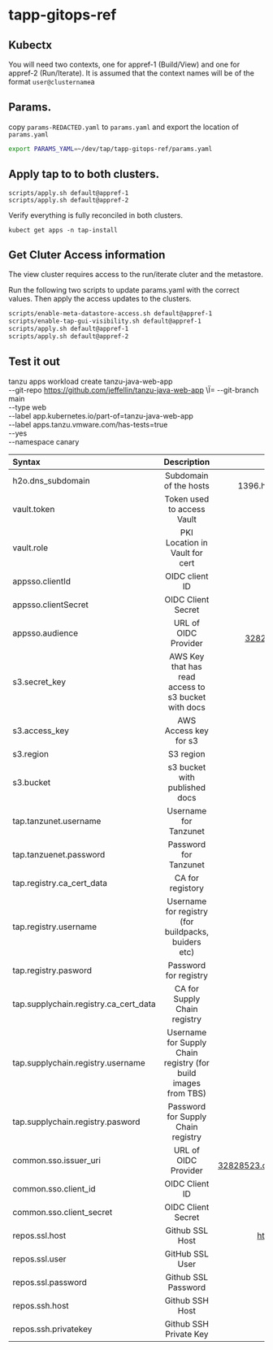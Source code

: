 # tapp-gitops-ref
## Kubectx

You will need two contexts,  one for appref-1 (Build/View) and one for appref-2 (Run/Iterate).  It is assumed that the context names will be of the format `user@clustername`a

## Params.

copy `params-REDACTED.yaml` to `params.yaml` and export the location of `params.yaml`

```bash
export PARAMS_YAML=~/dev/tap/tapp-gitops-ref/params.yaml
```


## Apply tap to to both clusters.
```
scripts/apply.sh default@appref-1                
scripts/apply.sh default@appref-2                  
```

Verify everything is fully reconciled in both clusters.

```
kubect get apps -n tap-install
```

## Get Cluter Access information

The view cluster requires access to the run/iterate cluter and the metastore.

Run the following two scripts to update params.yaml with the correct values. Then apply the access updates to the clusters.

```bash
scripts/enable-meta-datastore-access.sh default@appref-1
scripts/enable-tap-gui-visibility.sh default@appref-1   
scripts/apply.sh default@appref-1
scripts/apply.sh default@appref-2                 
```

## Test it out

tanzu apps workload create tanzu-java-web-app \
   --git-repo https://github.com/jeffellin/tanzu-java-web-app \Ï=
   --git-branch main \
   --type web \
   --label app.kubernetes.io/part-of=tanzu-java-web-app \
   --label apps.tanzu.vmware.com/has-tests=true \
   --yes \
   --namespace canary

| Syntax                                |                           Description                            |                            Test Text |
|:--------------------------------------|:----------------------------------------------------------------:|-------------------------------------:|
| h2o.dns_subdomain                     |                      Subdomain of the hosts                      |            h2o-4-1396.h2o.vmware.com |
| vault.token                           |                    Token used to access Vault                    |                                      |
| vault.role                            |                  PKI Location in Vault for cert                  |                                      |  
| appsso.clientId                       |                          OIDC client ID                          |                                      |     
| appsso.clientSecret                   |                        OIDC Client Secret                        |                                      |     
| appsso.audience                       |                       URL of OIDC Provider                       |       https://dev-32828523.okta.com/ |
| s3.secret_key                         |       AWS Key that has read access to s3 bucket with docs        |                                      |  
| s3.access_key                         |                      AWS Access key for s3                       |                                      |  
| s3.region                             |                            S3 region                             |                            us-east-1 |  
| s3.bucket                             |                  s3 bucket with published docs                   |                                      |  
| tap.tanzunet.username                 |                      Username for Tanzunet                       |                                      |  
| tap.tanzuenet.password                |                      Password for Tanzunet                       |                                      |  
| tap.registry.ca_cert_data             |                         CA for registory                         |                                      |  
| tap.registry.username                 |      Username for registry   (for buildpacks, buiders etc)       |                                      |  
| tap.registry.pasword                  |                      Password for registry                       |                                      |  
| tap.supplychain.registry.ca_cert_data |                   CA for Supply Chain registry                   |                                      |  
| tap.supplychain.registry.username     | Username for Supply Chain registry   (for build images from TBS) |                                      |  
| tap.supplychain.registry.pasword      |                Password for Supply Chain registry                |                                      |  
| common.sso.issuer_uri                 |                       URL of OIDC Provider                       | https://dev-32828523.okta.com/oauth2 |  
| common.sso.client_id                  |                          OIDC Client ID                          |                                      |  
| common.sso.client_secret              |                        OIDC Client Secret                        |                                      |  
| repos.ssl.host                        |                         Github SSL Host                          |                   https://github.com |  
| repos.ssl.user                        |                         GitHub SSL User                          |                                 -ID- |  
| repos.ssl.password                    |                       Github SSL Password                        |                              -token- |  
| repos.ssh.host                        |                         Github SSH Host                          |                                      |  
| repos.ssh.privatekey                  |                      Github SSH Private Key                      |                                      |  
